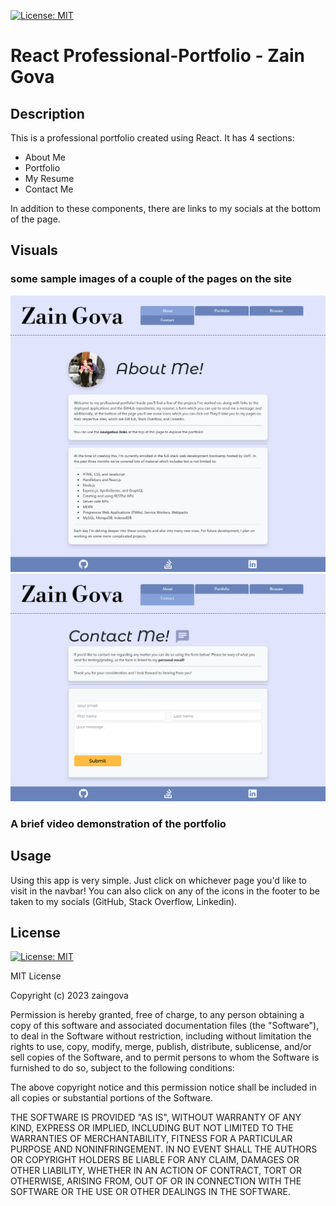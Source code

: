 [![License: MIT](https://img.shields.io/badge/License-MIT-yellow.svg)](https://opensource.org/licenses/MIT)
# React Professional-Portfolio - Zain Gova

## Description

This is a professional portfolio created using React. It has 4 sections:

- About Me
- Portfolio
- My Resume
- Contact Me

In addition to these components, there are links to my socials at the bottom of the page.

## Visuals

### some sample images of a couple of the pages on the site

![about](./src/assets/media/about.png)
![contact](./src/assets/media/contact.png)

### A brief video demonstration of the portfolio

## Usage

Using this app is very simple. Just click on whichever page you'd like to visit in the navbar! You can also click on any of the icons in the footer to be taken to my socials (GitHub, Stack Overflow, Linkedin).

## License
[![License: MIT](https://img.shields.io/badge/License-MIT-yellow.svg)](https://opensource.org/licenses/MIT)

MIT License

Copyright (c) 2023 zaingova

Permission is hereby granted, free of charge, to any person obtaining a copy
of this software and associated documentation files (the "Software"), to deal
in the Software without restriction, including without limitation the rights
to use, copy, modify, merge, publish, distribute, sublicense, and/or sell
copies of the Software, and to permit persons to whom the Software is
furnished to do so, subject to the following conditions:

The above copyright notice and this permission notice shall be included in all
copies or substantial portions of the Software.

THE SOFTWARE IS PROVIDED "AS IS", WITHOUT WARRANTY OF ANY KIND, EXPRESS OR
IMPLIED, INCLUDING BUT NOT LIMITED TO THE WARRANTIES OF MERCHANTABILITY,
FITNESS FOR A PARTICULAR PURPOSE AND NONINFRINGEMENT. IN NO EVENT SHALL THE
AUTHORS OR COPYRIGHT HOLDERS BE LIABLE FOR ANY CLAIM, DAMAGES OR OTHER
LIABILITY, WHETHER IN AN ACTION OF CONTRACT, TORT OR OTHERWISE, ARISING FROM,
OUT OF OR IN CONNECTION WITH THE SOFTWARE OR THE USE OR OTHER DEALINGS IN THE
SOFTWARE.
